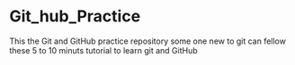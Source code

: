 # Git_hub_Practice
This the Git and GitHub practice repository some one new to git can fellow these 5 to 10 minuts tutorial to learn git and GitHub
